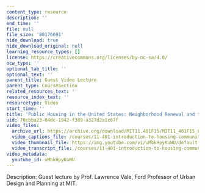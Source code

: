 ```yaml
---
content_type: resource
description: ''
end_time: ''
file: null
file_size: '80176691'
hide_download: true
hide_download_original: null
learning_resource_types: []
license: https://creativecommons.org/licenses/by-nc-sa/4.0/
ocw_type: ''
optional_tab_title: ''
optional_text: ''
parent_title: Guest Video Lecture
parent_type: CourseSection
related_resources_text: ''
resource_index_text: ''
resourcetype: Video
start_time: ''
title: 'Public Housing in the United States: Neighborhood Renewal and the Poor'
uid: 70cbba23-04dc-1942-f389-a327d2a1c67f
video_files:
  archive_url: https://archive.org/download/MIT11.401F15/MIT11_401F15_L01_300k.mp4
  video_captions_file: /courses/11-401-introduction-to-housing-community-and-economic-development-fall-2015/4dff375d0b6e563c93efc6bdb7916fbe_uMbkHpyKuWU.vtt
  video_thumbnail_file: https://img.youtube.com/vi/uMbkHpyKuWU/default.jpg
  video_transcript_file: /courses/11-401-introduction-to-housing-community-and-economic-development-fall-2015/b60100edf0424b030c9080407c07cbcb_uMbkHpyKuWU.pdf
video_metadata:
  youtube_id: uMbkHpyKuWU
---
```


Description: Guest lecture by Prof. Lawrence Vale, Ford Professor of Urban Design and Planning at MIT.


